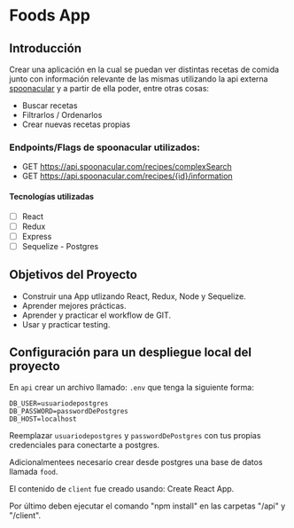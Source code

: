 <!-- ![HenryLogo](https://d31uz8lwfmyn8g.cloudfront.net/Assets/logo-henry-white-lg.png) -->

# Foods App

## Introducción

Crear una aplicación en la cual se puedan ver distintas recetas de comida junto con información relevante de las mismas utilizando la api externa [spoonacular](https://spoonacular.com/food-api) y a partir de ella poder, entre otras cosas:

- Buscar recetas
- Filtrarlos / Ordenarlos
- Crear nuevas recetas propias

### Endpoints/Flags de __spoonacular__ utilizados:

- GET <https://api.spoonacular.com/recipes/complexSearch>
- GET <https://api.spoonacular.com/recipes/{id}/information>

#### Tecnologías utilizadas

- [ ] React
- [ ] Redux
- [ ] Express
- [ ] Sequelize - Postgres

## Objetivos del Proyecto

- Construir una App utlizando React, Redux, Node y Sequelize.
- Aprender mejores prácticas.
- Aprender y practicar el workflow de GIT.
- Usar y practicar testing.

## Configuración para un despliegue local del proyecto

En `api` crear un archivo llamado: `.env` que tenga la siguiente forma:

```env
DB_USER=usuariodepostgres
DB_PASSWORD=passwordDePostgres
DB_HOST=localhost
```

Reemplazar `usuariodepostgres` y `passwordDePostgres` con tus propias credenciales para conectarte a postgres.

Adicionalmentees necesario crear desde postgres una base de datos llamada `food`.

El contenido de `client` fue creado usando: Create React App.

Por último deben ejecutar el comando "npm install" en las carpetas "/api" y "/client".
